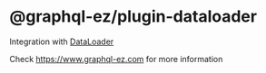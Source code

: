 # @graphql-ez/plugin-dataloader

Integration with [DataLoader](https://github.com/graphql/dataloader)

Check https://www.graphql-ez.com for more information

